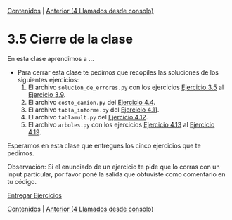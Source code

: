 [Contenidos](../Contenidos.md) \| [Anterior (4 Llamados desde consolo)](04_Llamados_desde_cmd.md)

# 3.5 Cierre de la clase

En esta clase aprendimos a ... 

* Para cerrar esta clase te pedimos que recopiles las soluciones de los siguientes ejercicios:
    1. El archivo `solucion_de_errores.py` con los ejercicios [Ejercicio 3.5](../03_Contenedores_y_Errores/03_Bugs.md#ejercicio-35-semantica) al [Ejercicio 3.9](../03_Contenedores_y_Errores/03_Bugs.md#ejercicio-39-pisando-memoria).
    2. El archivo `costo_camion.py` del [Ejercicio 4.4](../04_Datos/02_Secuencias.md#ejercicio-44-la-funcion-zip).
    4. El archivo `tabla_informe.py` del [Ejercicio 4.11](../04_Datos/04_Formato.md#ejercicio-411-un-desafio-de-formato).
    5. El archivo `tablamult.py` del [Ejercicio 4.12](../04_Datos/04_Formato.md#ejercicio-412-tablas-de-multiplicar).
    3. El archivo `arboles.py` con los ejercicios [Ejercicio 4.13](../04_Datos/05_Arboles1.md#ejercicio-413-lectura-de-los-arboles-de-un-parque) al [Ejercicio 4.19](../04_Datos/05_Arboles1.md#ejercicio-419-especie-mas-inclinada-en-promedio).


Esperamos en esta clase que entregues los cinco ejercicios que te pedimos. 

Observación: Si el enunciado de un ejercicio te pide que lo corras con un input particular, por favor poné la salida que obtuviste como comentario en tu código. 

[Entregar Ejercicios](http://programacionpython.ecyt.unsam.edu.ar/unit/submission/3)




[Contenidos](../Contenidos.md) \| [Anterior (4 Llamados desde consolo)](04_Llamados_desde_cmd.md)

